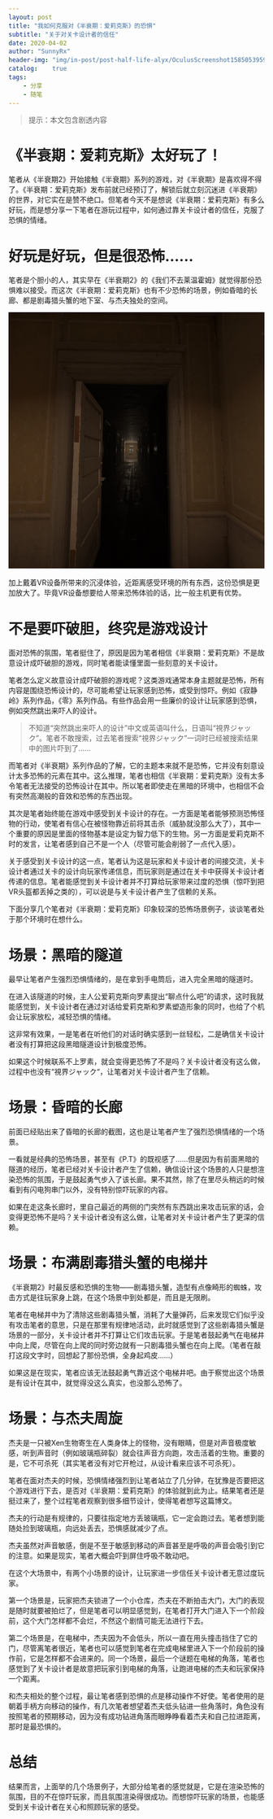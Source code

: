 ```yaml
---
layout: post
title: "我如何克服对《半衰期：爱莉克斯》的恐惧"
subtitle: "关于对关卡设计者的信任"
date: 2020-04-02
author: "SunnyRx"
header-img: "img/in-post/post-half-life-alyx/OculusScreenshot1585053959.jpeg"
catalog:	true
tags:
    - 分享
    - 随笔
---
```


> 提示：本文包含剧透内容

# 《半衰期：爱莉克斯》太好玩了！

笔者从《半衰期2》开始接触《半衰期》系列的游戏，对《半衰期》是喜欢得不得了。《半衰期：爱莉克斯》发布前就已经预订了，解锁后就立刻沉迷进《半衰期》的世界，对它实在是赞不绝口。但笔者今天不是想说《半衰期：爱莉克斯》有多么好玩，而是想分享一下笔者在游玩过程中，如何通过靠关卡设计者的信任，克服了恐惧的情绪。

# 好玩是好玩，但是很恐怖……

笔者是个胆小的人，其实早在《半衰期2》的《我们不去莱温霍姆》就觉得那份恐惧难以接受。而这次《半衰期：爱莉克斯》也有不少恐怖的场景，例如昏暗的长廊、都是剧毒猎头蟹的地下室、与杰夫独处的空间。

![昏暗的长廊](/img/in-post/post-half-life-alyx/OculusScreenshot1585225906.jpeg)

加上戴着VR设备所带来的沉浸体验，近距离感受环境的所有东西，这份恐惧是更加放大了。毕竟VR设备想要给人带来恐怖体验的话，比一般主机更有优势。

# 不是要吓破胆，终究是游戏设计

面对恐怖的氛围，笔者挺住了，原因是因为笔者相信《半衰期：爱莉克斯》不是故意设计成吓破胆的游戏，同时笔者能读懂里面一些刻意的关卡设计。

笔者怎么定义故意设计成吓破胆的游戏呢？这类游戏通常本身主题就是恐怖，所有内容是围绕恐怖设计的，尽可能希望让玩家感到恐怖，或受到惊吓。例如《寂静岭》系列作品，《零》系列作品。有些作品会用一些廉价的设计让玩家感到恐惧，例如突然跳出来吓人的设计。

> 不知道“突然跳出来吓人的设计”中文或英语叫什么，日语叫“視界ジャック”。笔者不敢搜索，过去笔者搜索“視界ジャック”一词时已经被搜索结果中的图片吓到了……

而笔者对《半衰期》系列作品的了解，它的主题本来就不是恐怖，它并没有刻意设计太多恐怖的元素在其中。这么推理，笔者也相信《半衰期：爱莉克斯》没有太多令笔者无法接受的恐怖设计在其中。所以笔者即使走在黑暗的环境中，也相信不会有突然高潮般的音效和恐怖的东西出现。

其次是笔者始终能在游戏中感受到关卡设计的存在。一方面是笔者能够预测恐怖怪物的行动，使笔者有信心在被怪物靠近前将其击杀（威胁就没那么大了），其中一个重要的原因是里面的怪物基本是设定为智力低下的生物。另一方面是爱莉克斯不时的发言，让笔者感到自己不是一个人（尽管可能会削弱了一点代入感）。

关于感受到关卡设计的这一点，笔者认为这是玩家和关卡设计者的间接交流，关卡设计者通过关卡的设计向玩家传递信息，而玩家则是通过在关卡中获得关卡设计者传递的信息。笔者能感觉到关卡设计者并不打算给玩家带来过度的恐惧（惊吓到把VR头盔都丢掉之类的），可以说是与关卡设计者产生了信赖的关系。

下面分享几个笔者对《半衰期：爱莉克斯》印象较深的恐怖场景例子，谈谈笔者处于那个环境时在想什么。

# 场景：黑暗的隧道

最早让笔者产生强烈恐惧情绪的，是在拿到手电筒后，进入完全黑暗的隧道时。

在进入该隧道的时候，主人公爱莉克斯向罗素提出“聊点什么吧”的请求，这时我就能感觉到，关卡设计者在通过对话给爱莉克斯和罗素塑造形象的同时，也给了个机会让玩家放松，减轻恐惧的情绪。

这非常有效果，一是笔者在听他们的对话时确实感到一丝轻松，二是确信关卡设计者没有打算把这段黑暗隧道设计到极度恐怖。

如果这个时候联系不上罗素，就会变得更恐怖了不是吗？关卡设计者没有这么做，过程中也没有“視界ジャック“，让笔者对关卡设计者产生了信赖。

# 场景：昏暗的长廊

前面已经贴出来了昏暗的长廊的截图，这也是让笔者产生了强烈恐惧情绪的一个场景。

一看就是经典的恐怖场景，甚至有《P.T》的既视感了……但是因为有前面黑暗的隧道的经历，笔者已经对关卡设计者产生了信赖，确信设计这个场景的人只是想渲染恐怖的氛围，于是鼓起勇气步入了该长廊。果不其然，除了在里尽头稍远的时候看到有闪电狗串门以外，没有特别惊吓玩家的内容。

如果在走这条长廊时，里自己最近的两侧的门突然有东西跳出来攻击玩家的话，会变得更恐怖不是吗？关卡设计者没有这么做，让笔者对关卡设计者产生了更深的信赖。

# 场景：布满剧毒猎头蟹的电梯井

《半衰期2》时最反感和恐惧的生物——剧毒猎头蟹，造型有点像畸形的蜘蛛，攻击方式是往玩家身上跳，在这个场景中到处都是，而且是无限刷。

笔者在电梯井中为了清除这些剧毒猎头蟹，消耗了大量弹药，后来发现它们似乎没有攻击笔者的意思，只是在那里有规律地活动，此时就感觉到了这些剧毒猎头蟹是场景的一部分，关卡设计者并不打算让它们攻击玩家。于是笔者鼓起勇气在电梯井中向上爬，尽管在向上爬的同时旁边就有一只剧毒猎头蟹也在向上爬。（笔者在敲打这段文字时，回想起了那份恐惧，全身起鸡皮……）

如果这是在现实，笔者应该无法鼓起勇气靠近这个电梯井吧。由于察觉出这个场景是有设计在其中，就觉得没这么真实，也没那么恐怖了。

# 场景：与杰夫周旋

杰夫是一只被Xen生物寄生在人类身体上的怪物，没有眼睛，但是对声音极度敏感，听到声音时（例如玻璃瓶碎裂）就会往声音方向跑，攻击活着的生物。重要的是，它不可杀死（其实笔者没有对它开枪过，从设计看来应该不可杀死）。

笔者在面对杰夫的时候，恐惧情绪强烈到让笔者站立了几分钟，在犹豫是否要把这个游戏进行下去，是否对《半衰期：爱莉克斯》的体验就到此为止。结果笔者还是挺过来了，整个过程笔者观察到很多细节设计，使得笔者想写这篇博文。

杰夫的行动是有规律的，只要往指定地方丢玻璃瓶，它一定会跑过去。笔者想到能随处捡到玻璃瓶，向远处丢去，恐惧感就减少了点。

杰夫虽然对声音敏感，倒是不至于敏感到移动的声音甚至是呼吸的声音会吸引到它的注意。如果是现实，笔者大概会吓到屏住呼吸不敢动吧。

在这个大场景中，有两个小场景的设计，让玩家进一步信任关卡设计者无意过度玩家。

第一个场景是，玩家把杰夫锁进了一个小仓库，杰夫在不断拍击大门，大门的表现是随时就要被拍烂了，但是笔者可以明显感觉到，在笔者打开大门进入下一个阶段前，这个大门怎样都不会烂，不然这个剧情可能无法进行下去。

第二个场景是，在电梯中，杰夫因为不会低头，所以一直在用头撞击挡住了它的门，尽管离笔者很近，笔者也可以感觉到笔者在完成电梯里进入下一个阶段前的操作前，它是怎样都不会进来的。同一个场景，最后一个谜题在电梯的角落，笔者也感觉到了关卡设计者是故意把玩家引到电梯的角落，让跑进电梯的杰夫和玩家保持一个距离。

和杰夫相处的整个过程，最让笔者感到恐惧的点是移动操作不好使。笔者使用的是朝着手柄方向移动的操作，有几次笔者想望着杰夫低头钻进一些角落时，角色没有按照笔者的预期移动，因为没有成功钻进角落而眼睁睁看着杰夫和自己拉进距离，那时是最恐惧的。

# 总结

结果而言，上面举的几个场景例子，大部分给笔者的感觉就是，它是在渲染恐怖的氛围，目的不在惊吓玩家，而且氛围渲染得很成功。而想惊吓玩家的场景，也能感受到关卡设计者在关心和照顾玩家的感受。